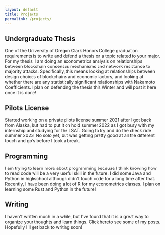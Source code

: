 ```yaml
---
layout: default
title: Projects
permalink: /projects/
---
```


## Undergraduate Thesis
One of the University of Oregon Clark Honors College graduation requirements is to write and defend a thesis on a topic related to your major. For my thesis, I am doing an econometrics analysis on relationships between blockchain consensus mechanisms and network resistance to majority attacks. Specifically, this means looking at relationships between design choices of blockchains and economic factors, and looking at whether there are any statistically significant relationships with Nakamoto Coefficients. I plan on defending the thesis this Winter and will post it here once it is done!

## Pilots License
Started working on a private pilots license summer 2021 after I got back from Alaska, but had to put it on hold summer 2022 as I got busy with my internship and studying for the LSAT. Going to try and do the check ride summer 2023! No solo yet, but was getting pretty good at all the different touch and go's before I took a break. 

## Programming
I am trying to learn more about programming because I think knowing how to read code will be a very useful skill in the future. I did some Java and Python in highschool although didn't touch code for a long time after that. Recently, I have been doing a lot of R for my econometrics classes. I plan on learning some Rust and Python in the future! 

## Writing
I haven't written much in a while, but I've found that it is a great way to organize your thoughts and learn things. Click [here](https://krabbypatty.substack.com/)to see some of my posts. Hopefully I'll get back to writing soon!
